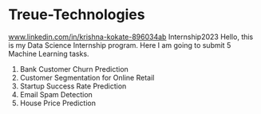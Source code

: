 # Treue-Technologies
www.linkedin.com/in/krishna-kokate-896034ab
Internship2023
Hello, this is my Data Science Internship program. Here I am going to submit 5 Machine Learning tasks.
1. Bank Customer Churn Prediction
2. Customer Segmentation for Online Retail
3. Startup Success Rate Prediction
4. Email Spam Detection
5. House Price Prediction
